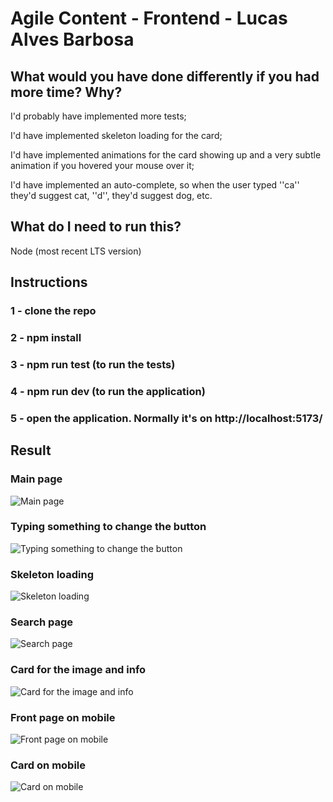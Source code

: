 # Agile Content - Frontend - Lucas Alves Barbosa

## What would you have done differently if you had more time? Why?

I'd probably have implemented more tests;

I'd have implemented skeleton loading for the card;

I'd have implemented animations for the card showing up and a very subtle animation if you hovered your mouse over it;

I'd have implemented an auto-complete, so when the user typed ''ca'' they'd suggest cat, ''d'', they'd suggest dog, etc.

## What do I need to run this?

Node (most recent LTS version)

## Instructions


### 1 - clone the repo
### 2 - npm install
### 3 - npm run test (to run the tests)
### 4 - npm run dev (to run the application)
### 5 - open the application. Normally it's on http://localhost:5173/

## Result

### Main page
![Main page](https://github.com/lucasalvesb/agile/assets/71532408/5d8ec4fa-27a9-4fb0-ab90-c5c44b95d47b)

### Typing something to change the button
![Typing something to change the button](https://github.com/lucasalvesb/agile/assets/71532408/41b6ede6-99a3-4049-baf0-70ba5ca59153)

### Skeleton loading
![Skeleton loading](https://github.com/lucasalvesb/agile/assets/71532408/544d2faf-514e-48ce-888b-6869091ae704)

### Search page
![Search page](https://github.com/lucasalvesb/agile/assets/71532408/bbcee1de-01be-4b24-9bf5-1388e6856b1c)

### Card for the image and info
![Card for the image and info](https://github.com/lucasalvesb/agile/assets/71532408/ac203215-eb9b-4ad0-9880-26fb1f81e3e5)

### Front page on mobile
![Front page on mobile](https://github.com/lucasalvesb/agile/assets/71532408/440e3bf7-65cd-4c14-8b37-430069004267)


### Card on mobile
![Card on mobile](https://github.com/lucasalvesb/agile/assets/71532408/9b76d5a0-d551-48e9-8dc9-9a40832c0642)



